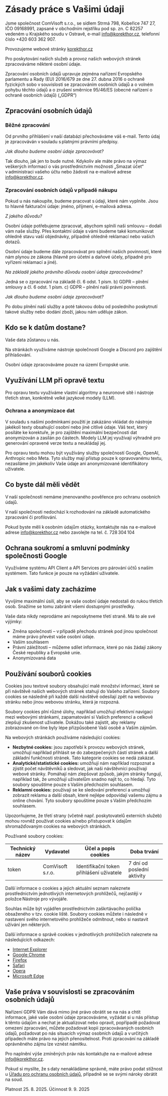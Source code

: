 # Zásady práce s Vašimi údaji

Jsme společnost ComVisoft s.r.o., se sídlem Strmá 798, Kobeřice 747 27, IČO 09168991, zapsané v obchodním rejstříku pod sp. zn. C 82257 vedeném u Krajského soudu v Ostravě, e-mail info@korekthor.cz, telefonní číslo +420 603 362 907.

Provozujeme webové stránky [korekthor.cz](https://www.korekthor.cz/)

Pro poskytování našich služeb a provoz našich webových stránek zpracováváme některé osobní údaje.

Zpracování osobních údajů upravuje zejména nařízení Evropského parlamentu a Rady (EU) 2016/679 ze dne 27. dubna 2016 o ochraně fyzických sobo v souvislosti se zpracováním osobních údajů a o volném pohybu těchto údajů a o zrušení směrnice 95/46/ES (obecné nařízení o ochraně osobních údajů) („GDPR“)

## Zpracování osobních údajů

### Běžné zpracování

Od prvního přihlášení v naší databázi přechováváme váš e-mail. Tento údaj je zpracováván v souladu s platnými právními předpisy.

_Jak dlouho budeme osobní údaje zpracovávat?_

Tak dlouho, jak jen to bude nutné. Kdykoliv ale máte právo na výmaz veškerých informací o vás prostřednictvím možnosti „Smazat účet“ v administraci vašeho účtu nebo žádostí na e-mailové adrese info@korekthor.cz.

### Zpracování osobních údajů v případě nákupu

Pokud u nás nakoupíte, budeme pracovat s údaji, které nám vyplníte. Jsou to hlavně fakturační údaje: jméno, příjmení, e-mailová adresa.

_Z jakého důvodu?_

Osobní údaje potřebujeme zpracovat, abychom splnili naši smlouvu – dodali vám naše služby. Přes kontaktní údaje s vámi budeme také komunikovat ohledně stavu vaší objednávky, případně ohledně reklamací nebo vašich dotazů.

Osobní údaje budeme dále zpracovávat pro splnění našich povinností, které nám plynou ze zákona (hlavně pro účetní a daňové účely, případně pro vyřízení reklamací a jiné).

_Na základě jakého právního důvodu osobní údaje zpracováváme?_

Jedná se o zpracování na základě čl. 6 odst. 1 písm. b) GDPR – plnění smlouvy a čl. 6 odst. 1 písm. c) GDPR – plnění naší právní povinnosti.

_Jak dlouho budeme osobní údaje zpracovávat?_

Po dobu plnění naší služby a poté takovou dobu od posledního poskytnutí takové služby nebo dodání zboží, jakou nám uděluje zákon.

## Kdo se k datům dostane?

Vaše data zůstanou u nás.

Na stránkách využíváme nástroje společností Google a Discord pro zajištění přihlašování.

Osobní údaje zpracováváme pouze na území Evropské unie.

## Využívání LLM při opravě textu
Pro opravu textu využíváme vlastní algoritmy a neuronové sítě i nástroje třetích stran, konkrétně velké jazykové modely (LLM).

### Ochrana a anonymizace dat
V souladu s našimi podmínkami použití je zakázáno vkládat do nástroje jakékoli texty obsahující osobní nebo jiné citlivé údaje. Váš text, který posíláte ke korektuře, je pro zajištění maximální bezpečnosti dat anonymizován a zasílán po částech. Modely LLM jej využívají výhradně pro generování opravené verze textu a neukládají jej.

Pro opravu textu mohou být využívány služby společností Google, OpenAI, Anthropic nebo Meta. Tyto služby mají přístup pouze k opravovanému textu, nezasíláme jim jakékoliv Vaše údaje ani anonymizované identifikátory uživatele.

## Co byste dál měli vědět

V naší společnosti nemáme jmenovaného pověřence pro ochranu osobních údajů.

V naší společnosti nedochází k rozhodování na základě automatického zpracování či profilování.

Pokud byste měli k osobním údajům otázky, kontaktujte nás na e-mailové adrese info@korekthor.cz nebo zavolejte na tel. č. 728 304 104

## Ochrana soukromí a smluvní podmínky společnosti Google

Využíváme systému API Client a API Services pro párování účtů s naším systémem. Tato funkce je pouze na vyžádání uživatele.

## Jak s vašimi daty zacházíme

Vyvíjíme maximální úsilí, aby se vaše osobní údaje nedostali do rukou třetích osob. Snažíme se tomu zabránit všemi dostupnými prostředky.

Vaše data nikdy neprodáme ani neposkytneme třetí straně. Má to ale své výjimky:

- Změna společnosti – v případě přechodu stránek pod jinou společnost máme právo převést vaše osobní údaje.
- Vaším souhlasem
- Právní záležitosti – můžeme sdílet informace, které po nás žádají zákony České republiky a Evropské unie.
- Anonymizovaná data

## Používání souborů cookies

Cookies jsou textové soubory obsahující malé množství informací, které se při návštěvě našich webových stránek stahují do Vašeho zařízení. Soubory cookies se následně při každé další návštěvě odesílají zpět na webovou stránku nebo jinou webovou stránku, která je rozpozná.

Soubory cookies plní různé úlohy, například umožňují efektivní navigaci mezi webovými stránkami, zapamatování si Vašich preferencí a celkově zlepšují zkušenost uživatele. Dokážou také zajistit, aby reklamy zobrazované on-line byly lépe přizpůsobené Vaší osobě a Vaším zájmům.

Na webových stránkách používáme následující cookies:

- **Nezbytné cookies:** jsou zapotřebí k provozu webových stránek, umožňují například přihlásit se do zabezpečených částí stránek a další základní funkčnosti stránek. Tato kategorie cookies se nedá zakázat.
- **Analytické/statistické cookies:** umožňují nám například rozpoznat a zjistit počet návštěvníků a sledovat, jak naši návštěvníci používají webové stránky. Pomáhají nám zlepšovat způsob, jakým stránky fungují, například tak, že umožňují uživatelům snadno najít to, co hledají. Tyto soubory spouštíme pouze s Vaším předchozím souhlasem.
- **Reklamní cookies:** používají se ke sledování preferencí a umožňují zobrazit reklamu a další obsah, které nejlépe odpovídají vašemu zájmu a online chování. Tyto soubory spouštíme pouze s Vaším předchozím souhlasem.

Upozorňujeme, že třetí strany (včetně např. poskytovatelů externích služeb) mohou rovněž používat cookies a/nebo přistupovat k údajům shromažďovaným cookies na webových stránkách.

Používané soubory cookies:

| Technický název | Vydavatel        | Účel a popis cookies                     | Doba trvání                |
| --------------- | ---------------- | ---------------------------------------- | -------------------------- |
| token           | ComVisoft s.r.o. | Identifikační token přihlášení uživatele | 7 dní od poslední aktivity |

Další informace o cookies a jejich aktuální seznam naleznete prostřednictvím jednotlivých internetových prohlížečů, nejčastěji v položce Nástroje pro vývojáře.

Souhlas může být vyjádřen prostřednictvím zaškrtávacího políčka obsaženého v tzv. cookie liště. Soubory cookies můžete i následně v nastavení svého internetového prohlížeče odmítnout, nebo si nastavit užívání jen některých.

Další informace o správě cookies v jednotlivých prohlížečích naleznete na následujících odkazech:

- [Internet Explorer](https://support.microsoft.com/cs-cz/help/17442/windows-internet-explorer-delete-manage-cookies)
- [Google Chrome](https://support.google.com/chrome/answer/95647?co=GENIE.Platform%3DDesktop&hl=cs)
- [Firefox](https://support.mozilla.org/cs/kb/povoleni-zakazani-cookies)
- [Safari](https://support.apple.com/cs-cz/guide/safari/sfri11471/mac)
- [Opera](https://help.opera.com/cs/latest/security-and-privacy/)
- [Microsoft Edge](https://docs.microsoft.com/cs-cz/sccm/compliance/deploy-use/browser-profiles)

## Vaše práva v souvislosti se zpracováním osobních údajů

Nařízení GDPR Vám dává mimo jiné právo obrátit se na nás a chtít informace, jaké vaše osobní údaje zpracováváme, vyžádat si u nás přístup k těmto údajům a nechat je aktualizovat nebo opravit, popřípadě požadovat omezení zpracování, můžete požadovat kopii zpracovávaných osobních údajů, požadovat po nás situacích výmaz osobních údajů a v určitých případech máte právo na jejich přenositelnost. Proti zpracování na základě oprávněného zájmu lze vznést námitku.

Pro naplnění výše zmíněných práv nás kontaktujte na e-mailové adrese info@korekthor.cz.

Pokud si myslíte, že s daty nenakládáme správně, máte právo podat stížnost u [Úřadu pro ochranu osobních údajů](https://www.uoou.cz/), případně se se svými nároky obrátit na soud.

Platnost 25. 8. 2025. Účinnost 9. 9. 2025
